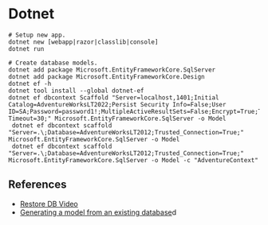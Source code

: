 # Dotnet

```
# Setup new app.
dotnet new [webapp|razor|classlib|console]
dotnet run

# Create database models.
dotnet add package Microsoft.EntityFrameworkCore.SqlServer
dotnet add package Microsoft.EntityFrameworkCore.Design
dotnet ef -h
dotnet tool install --global dotnet-ef
dotnet ef dbcontext Scaffold "Server=localhost,1401;Initial Catalog=AdventureWorksLT2022;Persist Security Info=False;User ID=SA;Password=password1!;MultipleActiveResultSets=False;Encrypt=True;TrustServerCertificate=False;Connection Timeout=30;" Microsoft.EntityFrameworkCore.SqlServer -o Model
 dotnet ef dbcontext scaffold "Server=.\;Database=AdventureWorksLT2012;Trusted_Connection=True;" Microsoft.EntityFrameworkCore.SqlServer -o Model
 dotnet ef dbcontext scaffold "Server=.\;Database=AdventureWorksLT2012;Trusted_Connection=True;" Microsoft.EntityFrameworkCore.SqlServer -o Model -c "AdventureContext"
```

## References

- [Restore DB Video](https://www.youtube.com/watch?v=7ICbhjbPUhI)
- [Generating a model from an existing database](https://www.learnentityframeworkcore.com/walkthroughs/existing-database)d
